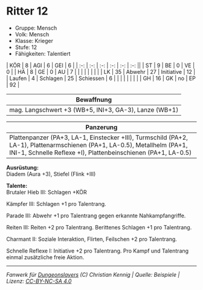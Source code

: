 # Ritter 12  
- Gruppe: Mensch  
- Volk: Mensch  
- Klasse: Krieger  
- Stufe: 12  
- Fähigkeiten: Talentiert  


| KÖR    | 8  | AGI      | 6  | GEI        | 6  |
| :-: | :-: | :-: | :-: | :-: | :-: ||
| ST     | 9  | BE       | 0  | VE         | 0  |
| HÄ     | 8  | GE       | 0  | AU         | 7  |
|        |    |          |    |            |    |
| LK     | 35 | Abwehr   | 27 | Initiative | 12 |
| Laufen | 4  | Schlagen | 25 | Schiessen  | 6  |
|        |    |          |    |            |    |
| GH     | 16 | GK       | no | EP         | 92 |


| Bewaffnung |
| --- |
| mag. Langschwert +3 (WB+5, INI+3, GA-3), Lanze (WB+1) |


| Panzerung |
| --- |
| Plattenpanzer (PA+3, LA-1, Einstecker +III), Turmschild (PA+2, LA-1), Plattenarmschienen (PA+1, LA-0.5), Metallhelm (PA+1, INI-1, Schnelle Reflexe +I), Plattenbeinschienen (PA+1, LA-0.5) |


**Ausrüstung:**  
Diadem (Aura +3), Stiefel (Flink +III)

**Talente:**  
Brutaler Hieb III: Schlagen +KÖR

Kämpfer III: Schlagen +1 pro Talentrang.

Parade III: Abwehr +1 pro Talentrang gegen erkannte Nahkampfangriffe.

Reiten III: Reiten +2 pro Talentrang. Berittenes Schlagen +1 pro Talentrang.

Charmant II: Soziale Interaktion, Flirten, Feilschen +2 pro Talentrang.

Schnelle Reflexe I: Initiative +2 pro Talentrang. Pro Kampf und Talentrang einmal zusätzliche freie Aktion.





___
*Fanwerk für [Dungeonslayers](https://www.dungeonslayers.net/) (C) Christian Kennig | Quelle: Beispiele | Lizenz: [CC-BY-NC-SA 4.0](https://creativecommons.org/licenses/by-nc-sa/4.0/deed.de)*